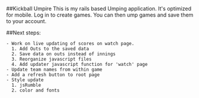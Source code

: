 
##Kickball Umpire
This is my rails based Umping application. It's optimized for mobile. Log in to create games. You can then ump games and save them to your account. 

##Next steps:
```
- Work on live updating of scores on watch page.
  1. Add Outs to the saved data
  2. Save data on outs instead of innings
  3. Reorganize javascript files
  4. Add updater javascript function for 'watch' page
- Update team names from within game
- Add a refresh button to root page
- Style update
  1. jsRumble
  2. color and fonts

```